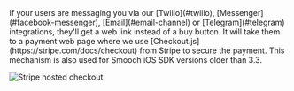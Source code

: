 <aside class="notice">
If your users are messaging you via our [Twilio](#twilio), [Messenger](#facebook-messenger), [Email](#email-channel) or [Telegram](#telegram) integrations, they'll get a web link instead of a buy button. It will take them to a payment web page where we use [Checkout.js](https://stripe.com/docs/checkout) from Stripe to secure the payment. This mechanism is also used for Smooch iOS SDK versions older than 3.3.
</aside>

<span class="third-width-img">![Stripe hosted checkout](stripe_hosted_checkout.png)</span>
